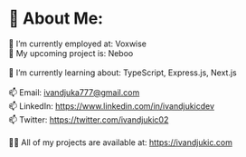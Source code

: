 # 💫 About Me:
🔭 I’m currently employed at: Voxwise <br>🔭 My upcoming project is: Neboo <br><br>🌱 I’m currently learning about: TypeScript, Express.js, Next.js<br><br>📫 Email: ivandjuka777@gmail.com<br>📫 LinkedIn: https://www.linkedin.com/in/ivandjukicdev<br>📫 Twitter: https://twitter.com/ivandjukic02<br><br>👨‍💻 All of my projects are available at: https://ivandjukic.com

